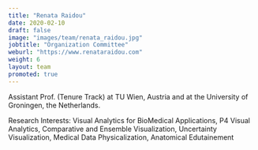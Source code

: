 ```yaml
---
title: "Renata Raidou"
date: 2020-02-10
draft: false
image: "images/team/renata_raidou.jpg"
jobtitle: "Organization Committee"
weburl: "https://www.renataraidou.com"
weight: 6
layout: team
promoted: true
---
```



Assistant Prof. (Tenure Track) at TU Wien, Austria and at the University of Groningen, the Netherlands. 


Research Interests: Visual Analytics for BioMedical Applications, P4 Visual Analytics, Comparative and Ensemble Visualization, Uncertainty Visualization, Medical Data Physicalization, Anatomical Edutainement
